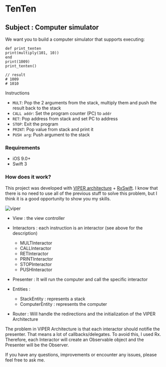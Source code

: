 # TenTen

## Subject : Computer simulator
We want you to build a computer simulator that supports executing:

```
def print_tenten
print(multiply(101, 10))
end
print(1009)
print_tenten()

// result
# 1009 
# 1010
```

Instructions
- `MULT`: Pop the 2 arguments from the stack, multiply them and push the result back to the stack 
- `CALL addr`: Set the program counter (PC) to `addr`
- `RET`: Pop address from stack and set PC to address
- `STOP`: Exit the program
- `PRINT`: Pop value from stack and print it 
- `PUSH arg`: Push argument to the stack


### Requirements
- iOS 9.0+
- Swift 3

### How does it work?

This project was developed with [VIPER architecture](https://www.objc.io/issues/13-architecture/viper/) + [RxSwift](https://github.com/ReactiveX/RxSwift).
I know that there is no need to use all of the previous stuff to solve this problem, but I think it is a good opportunity to show you my skills.

![viper](https://cdn-images-1.medium.com/max/800/1*0pN3BNTXfwKbf08lhwutag.png)

- View : the view controller

- Interactors : each instruction is an interactor (see above for the description)
    - MULTInteractor
    - CALLInteractor
    - RETInteractor
    - PRINTInteractor
    - STOPInteractor
    - PUSHInteractor

- Presenter : It will run the computer and call the specific interactor

- Entities : 
    - StackEntity : represents a stack
    - ComputerEntity : represents the computer
    
- Router : Will handle the redirections and the initialization of the VIPER Architecture

The problem in VIPER Architecture is that each interactor should notifie the presenter. That means a lot of callbacks/delegates.
To avoid this, I used Rx. Therefore, each Interactor will create an Observable object and the Presenter will be the Observer.

If you have any questions, improvements or encounter any issues, please feel free to ask me.
